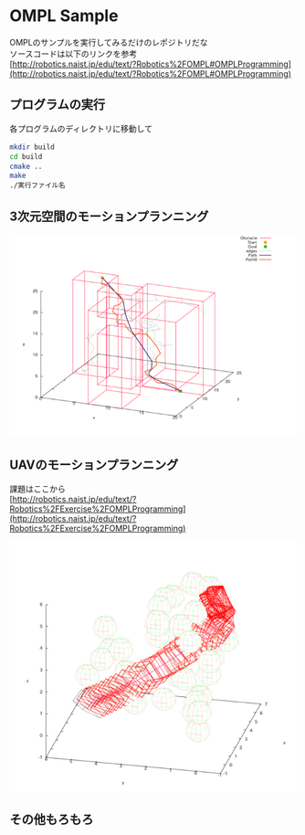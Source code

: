 # OMPL Sample
OMPLのサンプルを実行してみるだけのレポジトリだな  
ソースコードは以下のリンクを参考  
[http://robotics.naist.jp/edu/text/?Robotics%2FOMPL#OMPLProgramming](http://robotics.naist.jp/edu/text/?Robotics%2FOMPL#OMPLProgramming)

## プログラムの実行
各プログラムのディレクトリに移動して

```bash
mkdir build
cd build
cmake ..
make
./実行ファイル名
```

## 3次元空間のモーションプランニング
![img/3Dmp.png](./img/3Dmp.png)

## UAVのモーションプランニング
課題はここから  
[http://robotics.naist.jp/edu/text/?Robotics%2FExercise%2FOMPLProgramming](http://robotics.naist.jp/edu/text/?Robotics%2FExercise%2FOMPLProgramming)  

![img/UAV.png](./img/UAV.png)

## その他もろもろ

